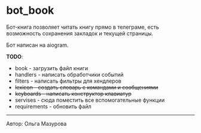 # bot_book

Бот-книга позволяет читать книгу прямо в телеграме, есть возможность сохранения
закладок и текущей страницы.

Бот написан на aiogram.

**TODO**:
- book - загрузить файл книги
- handlers - написать обработчики событий
- filters - написать фильтры для хендлеров
- ~~lexicon - создать словарь с командами и сообщениями~~
- ~~keyboards - написать конструктор клавиатур~~
- servises - сюда поместить все вспомогательные функции
- requirements - обновить файл
    
    
***
Автор: Ольга Мазурова